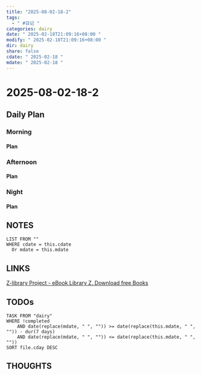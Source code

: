```yaml
---
title: "2025-08-02-18-2"
tags:
  - " #日记 "
categories: dairy
date: " 2025-02-18T21:09:16+08:00 "
modify: " 2025-02-18T21:09:16+08:00 "
dir: dairy
share: false
cdate: " 2025-02-18 "
mdate: " 2025-02-18 "
---
```


# 2025-08-02-18-2

## Daily Plan

### Morning

#### Plan

### Afternoon

#### Plan

### Night

#### Plan

## NOTES

```dataview
LIST FROM "" 
WHERE cdate = this.cdate
  Or mdate = this.mdate
```

## LINKS
[Z-library Project - eBook Library Z. Download free Books](https://z-library.sk/)
## TODOs

```dataview
TASK FROM "dairy" 
WHERE !completed 
	AND date(replace(mdate, " ", "")) >= date(replace(this.mdate, " ", "")) - dur(7 days) 
	AND date(replace(mdate, " ", "")) <= date(replace(this.mdate, " ", ""))
SORT file.cday DESC
```

## THOUGHTS
